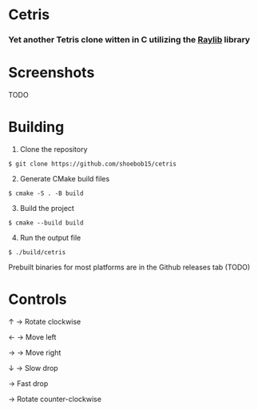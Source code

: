 # Cetris
### Yet another Tetris clone witten in C utilizing the [Raylib](https://github.com/raysan5/raylib) library

# Screenshots
TODO

# Building
1. Clone the repository

```$ git clone https://github.com/shoebob15/cetris```

2. Generate CMake build files

```$ cmake -S . -B build```

3. Build the project

```$ cmake --build build```

4. Run the output file

```$ ./build/cetris```

Prebuilt binaries for most platforms are in the Github releases tab (TODO)

# Controls
↑ -> Rotate clockwise

← -> Move left

→ -> Move right

↓ -> Slow drop

<Space> -> Fast drop

<z> -> Rotate counter-clockwise
